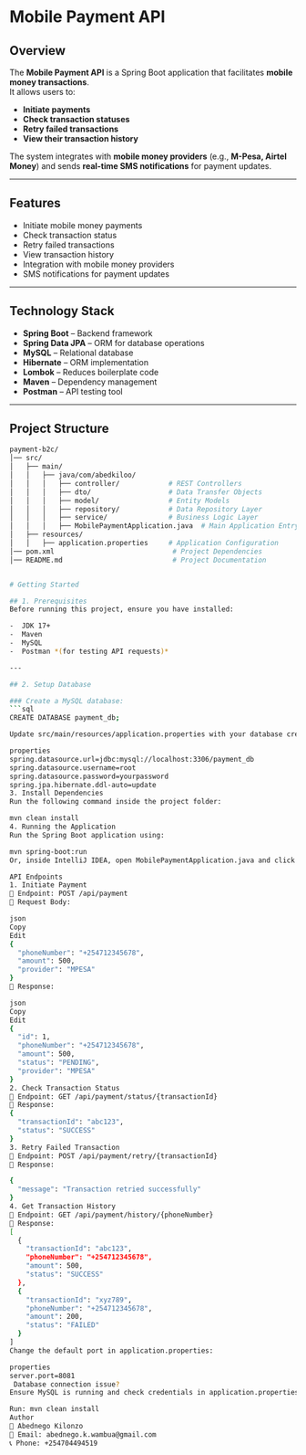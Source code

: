 # Mobile Payment API

## Overview
The **Mobile Payment API** is a Spring Boot application that facilitates **mobile money transactions**.  
It allows users to:
- **Initiate payments**
- **Check transaction statuses**
- **Retry failed transactions**
- **View their transaction history**

The system integrates with **mobile money providers** (e.g., **M-Pesa, Airtel Money**) and sends **real-time SMS notifications** for payment updates.

---

## Features
- Initiate mobile money payments  
- Check transaction status  
-  Retry failed transactions  
-  View transaction history  
-  Integration with mobile money providers  
-  SMS notifications for payment updates

---

## Technology Stack
- **Spring Boot** – Backend framework
- **Spring Data JPA** – ORM for database operations
- **MySQL** – Relational database
- **Hibernate** – ORM implementation
- **Lombok** – Reduces boilerplate code
- **Maven** – Dependency management
- **Postman** – API testing tool

---

## Project Structure
```bash
payment-b2c/
│── src/
│   ├── main/
│   │   ├── java/com/abedkiloo/
│   │   │   ├── controller/            # REST Controllers
│   │   │   ├── dto/                   # Data Transfer Objects
│   │   │   ├── model/                 # Entity Models
│   │   │   ├── repository/            # Data Repository Layer
│   │   │   ├── service/               # Business Logic Layer
│   │   │   ├── MobilePaymentApplication.java  # Main Application Entry Point
│   ├── resources/
│   │   ├── application.properties     # Application Configuration
│── pom.xml                             # Project Dependencies
│── README.md                           # Project Documentation


# Getting Started

## 1. Prerequisites
Before running this project, ensure you have installed:

-  JDK 17+  
-  Maven
-  MySQL
-  Postman *(for testing API requests)*  

---

## 2. Setup Database

### Create a MySQL database:
```sql
CREATE DATABASE payment_db;

Update src/main/resources/application.properties with your database credentials:

properties
spring.datasource.url=jdbc:mysql://localhost:3306/payment_db
spring.datasource.username=root
spring.datasource.password=yourpassword
spring.jpa.hibernate.ddl-auto=update
3. Install Dependencies
Run the following command inside the project folder:

mvn clean install
4. Running the Application
Run the Spring Boot application using:

mvn spring-boot:run
Or, inside IntelliJ IDEA, open MobilePaymentApplication.java and click Run ▶.

API Endpoints
1. Initiate Payment
🔹 Endpoint: POST /api/payment
🔹 Request Body:

json
Copy
Edit
{
  "phoneNumber": "+254712345678",
  "amount": 500,
  "provider": "MPESA"
}
🔹 Response:

json
Copy
Edit
{
  "id": 1,
  "phoneNumber": "+254712345678",
  "amount": 500,
  "status": "PENDING",
  "provider": "MPESA"
}
2. Check Transaction Status
🔹 Endpoint: GET /api/payment/status/{transactionId}
🔹 Response:
{
  "transactionId": "abc123",
  "status": "SUCCESS"
}
3. Retry Failed Transaction
🔹 Endpoint: POST /api/payment/retry/{transactionId}
🔹 Response:

{
  "message": "Transaction retried successfully"
}
4. Get Transaction History
🔹 Endpoint: GET /api/payment/history/{phoneNumber}
🔹 Response:
[
  {
    "transactionId": "abc123",
    "phoneNumber": "+254712345678",
    "amount": 500,
    "status": "SUCCESS"
  },
  {
    "transactionId": "xyz789",
    "phoneNumber": "+254712345678",
    "amount": 200,
    "status": "FAILED"
  }
]
Change the default port in application.properties:

properties
server.port=8081
 Database connection issue?
Ensure MySQL is running and check credentials in application.properties.

Run: mvn clean install
Author
👤 Abednego Kilonzo
📧 Email: abednego.k.wambua@gmail.com
📞 Phone: +254704494519